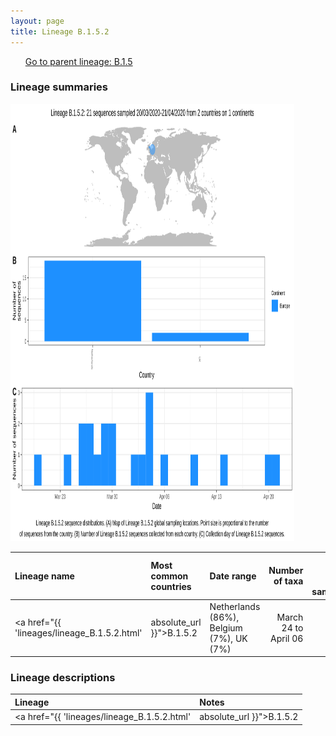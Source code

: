 ```yaml
---
layout: page
title: Lineage B.1.5.2
---
```




<p>
<ul class="actions small">
	 <a href="{{ 'lineages/lineage_B.1.5.html' | absolute_url }}" class="button special fit">Go to parent lineage: B.1.5</a>
</ul>
</p>
<h3> Lineage summaries</h3>

<img src="../assets/images/B.1.5.2.svg" alt="B.1.5.2 lineage summary figure" width="90%" height="700px" />


| Lineage name | Most common countries | Date range | Number of taxa |  Days since last sampling | Known Travel | Recall value |
|:-----|:-----|:-------|-------:|-------:|:---------|--------:|
| <a href="{{ 'lineages/lineage_B.1.5.2.html' | absolute_url }}">B.1.5.2</a> | Netherlands (86%), Belgium (7%), UK (7%) | March 24 to April 06 | 14 | 34 |  | 100.0 |

<h3>Lineage descriptions</h3>

| Lineage | Notes |
|:-----|:-----|
| <a href="{{ 'lineages/lineage_B.1.5.2.html' | absolute_url }}">B.1.5.2</a> | Netherlands (BS=100) |

